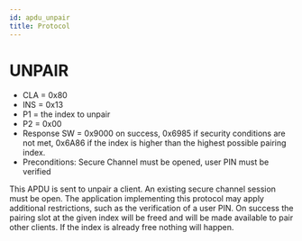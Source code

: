 ```yaml
---
id: apdu_unpair
title: Protocol
---
```


# UNPAIR

* CLA = 0x80
* INS = 0x13
* P1 = the index to unpair
* P2 = 0x00
* Response SW = 0x9000 on success, 0x6985 if security conditions are not met, 0x6A86 if the index is higher than the
  highest possible pairing index.
* Preconditions: Secure Channel must be opened, user PIN must be verified

This APDU is sent to unpair a client. An existing secure channel session must be open. The application implementing this protocol may apply additional restrictions, such as the verification of a user PIN. On success the pairing slot at the  given index will be freed and will be made available to pair other clients. If the index is already free nothing will happen.
